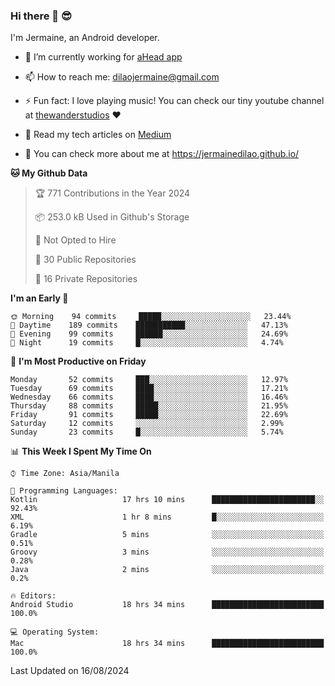 ### Hi there 👋 😎
I'm Jermaine, an Android developer.

- 🔭 I’m currently working for [aHead app](https://www.ahead-app.com/)

- 📫 How to reach me: dilaojermaine@gmail.com

- ⚡ Fun fact: I love playing music! You can check our tiny youtube channel at [thewanderstudios](https://www.youtube.com/thewanderstudios) ♥️

- 📖 Read my tech articles on [Medium](https://jermainedilao.medium.com/)

- 👀 You can check more about me at https://jermainedilao.github.io/

<!--
**jermainedilao/jermainedilao** is a ✨ _special_ ✨ repository because its `README.md` (this file) appears on your GitHub profile.

Here are some ideas to get you started:

- 🔭 I’m currently working on ...
- 🌱 I’m currently learning ...
- 👯 I’m looking to collaborate on ...
- 🤔 I’m looking for help with ...
- 💬 Ask me about ...
- 📫 How to reach me: ...
- 😄 Pronouns: ...
- ⚡ Fun fact: ...
-->

<!--START_SECTION:waka-->
**🐱 My Github Data** 

> 🏆 771 Contributions in the Year 2024
 > 
> 📦 253.0 kB Used in Github's Storage 
 > 
> 🚫 Not Opted to Hire
 > 
> 📜 30 Public Repositories 
 > 
> 🔑 16 Private Repositories  
 > 
**I'm an Early 🐤** 

```text
🌞 Morning    94 commits     █████░░░░░░░░░░░░░░░░░░░░   23.44% 
🌆 Daytime    189 commits    ███████████░░░░░░░░░░░░░░   47.13% 
🌃 Evening    99 commits     ██████░░░░░░░░░░░░░░░░░░░   24.69% 
🌙 Night      19 commits     █░░░░░░░░░░░░░░░░░░░░░░░░   4.74%

```
📅 **I'm Most Productive on Friday** 

```text
Monday       52 commits     ███░░░░░░░░░░░░░░░░░░░░░░   12.97% 
Tuesday      69 commits     ████░░░░░░░░░░░░░░░░░░░░░   17.21% 
Wednesday    66 commits     ████░░░░░░░░░░░░░░░░░░░░░   16.46% 
Thursday     88 commits     █████░░░░░░░░░░░░░░░░░░░░   21.95% 
Friday       91 commits     █████░░░░░░░░░░░░░░░░░░░░   22.69% 
Saturday     12 commits     ░░░░░░░░░░░░░░░░░░░░░░░░░   2.99% 
Sunday       23 commits     █░░░░░░░░░░░░░░░░░░░░░░░░   5.74%

```


📊 **This Week I Spent My Time On** 

```text
⌚︎ Time Zone: Asia/Manila

💬 Programming Languages: 
Kotlin                   17 hrs 10 mins      ███████████████████████░░   92.43% 
XML                      1 hr 8 mins         █░░░░░░░░░░░░░░░░░░░░░░░░   6.19% 
Gradle                   5 mins              ░░░░░░░░░░░░░░░░░░░░░░░░░   0.51% 
Groovy                   3 mins              ░░░░░░░░░░░░░░░░░░░░░░░░░   0.28% 
Java                     2 mins              ░░░░░░░░░░░░░░░░░░░░░░░░░   0.2%

🔥 Editors: 
Android Studio           18 hrs 34 mins      █████████████████████████   100.0%

💻 Operating System: 
Mac                      18 hrs 34 mins      █████████████████████████   100.0%

```


 Last Updated on 16/08/2024
<!--END_SECTION:waka-->
